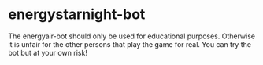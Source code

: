 # energystarnight-bot

The energyair-bot should only be used for educational purposes. Otherwise it is unfair for the other persons that play the game for real. You can try the bot but at your own risk!
